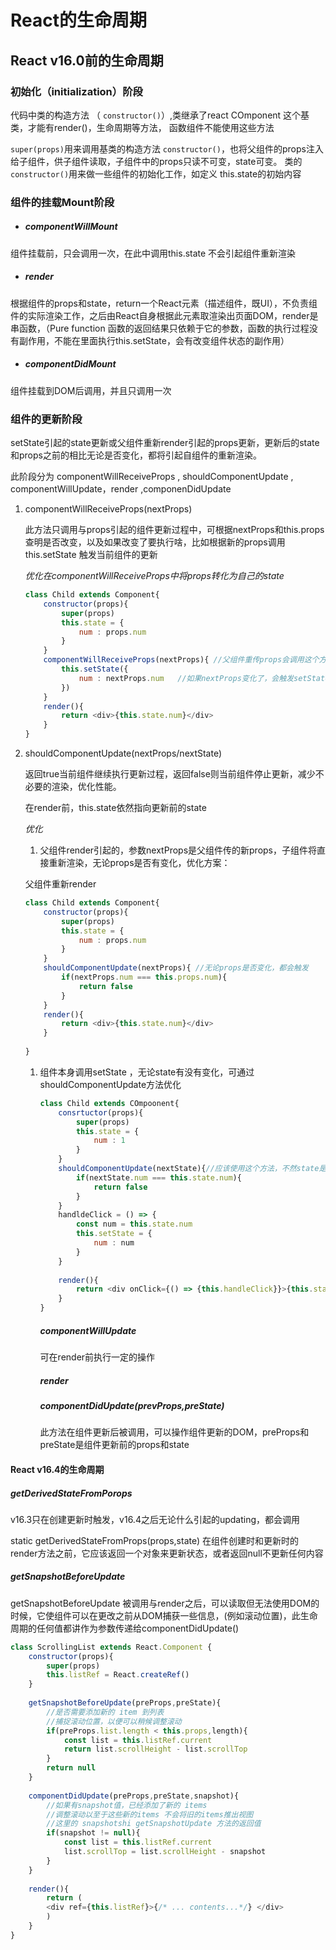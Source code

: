 # React的生命周期

## React v16.0前的生命周期

### 初始化（initialization）阶段

代码中类的构造方法 （ `constructor()`）,类继承了react COmponent 这个基类，才能有render()，生命周期等方法， 函数组件不能使用这些方法

`super(props)`用来调用基类的构造方法 `constructor()`，也将父组件的props注入给子组件，供子组件读取，子组件中的props只读不可变，state可变。 类的`constructor()`用来做一些组件的初始化工作，如定义 this.state的初始内容

### 组件的挂载Mount阶段

- ##### componentWillMount

组件挂载前，只会调用一次，在此中调用this.state 不会引起组件重新渲染

- ##### render

根据组件的props和state，return一个React元素（描述组件，既UI），不负责组件的实际渲染工作，之后由React自身根据此元素取渲染出页面DOM，render是串函数，（Pure function 函数的返回结果只依赖于它的参数，函数的执行过程没有副作用，不能在里面执行this.setState，会有改变组件状态的副作用）

- ##### componentDidMount

组件挂载到DOM后调用，并且只调用一次

### 组件的更新阶段

setState引起的state更新或父组件重新render引起的props更新，更新后的state和props之前的相比无论是否变化，都将引起自组件的重新渲染。

此阶段分为 componentWillReceiveProps , shouldComponentUpdate , componentWillUpdate，render ,componenDidUpdate

1. componentWillReceiveProps(nextProps)

   此方法只调用与props引起的组件更新过程中，可根据nextProps和this.props查明是否改变，以及如果改变了要执行啥，比如根据新的props调用this.setState 触发当前组件的更新

   *优化在componentWillReceiveProps中将props转化为自己的state*

   ```javascript
   class Child extends Component{
       constructor(props){
           super(props)
           this.state = {
               num : props.num
           }
       }
       componentWillReceiveProps(nextProps){ //父组件重传props会调用这个方法
           this.setState({
               num : nextProps.num   //如果nextProps变化了，会触发setState重新render,如此props不会再触发子组件更新
           })
       }
       render(){
           return <div>{this.state.num}</div>
       }
   }
   ```

   

2. shouldComponentUpdate(nextProps/nextState)

   返回true当前组件继续执行更新过程，返回false则当前组件停止更新，减少不必要的渲染，优化性能。

   在render前，this.state依然指向更新前的state

   *优化*

   1. 父组件render引起的，参数nextProps是父组件传的新props，子组件将直接重新渲染，无论props是否有变化，优化方案：

   父组件重新render

   ```javascript
   class Child extends Component{
       constructor(props){
           super(props)
           this.state = {
               num : props.num
           }
       }
       shouldComponentUpdate(nextProps){ //无论props是否变化，都会触发
           if(nextProps.num === this.props.num){
               return false
           }
       }
       render(){
           return <div>{this.state.num}</div>
       }
       
   }
   ```

   1. 组件本身调用setState ，无论state有没有变化，可通过shouldComponentUpdate方法优化

      ```javascript
      class Child extends COmpoonent{
          consrtuctor(props){
              super(props)
              this.state = {
                  num : 1
              }
          }
          shouldComponentUpdate(nextState){//应该使用这个方法，不然state是否有更新都将会导致数组的重新渲染
              if(nextState.num === this.state.num){
                  return false
              }
          }
          handldeClick = () => {
              const num = this.state.num
              this.setState = {
                  num : num
              }
          }
          
          render(){
              return <div onClick={() => {this.handleClick}}>{this.state.num}</div>
          }
      }
      ```

      ##### componentWillUpdate

      可在render前执行一定的操作

      ##### render

      ##### componentDidUpdate(prevProps,preState)

      此方法在组件更新后被调用，可以操作组件更新的DOM，preProps和preState是组件更新前的props和state

#### React v16.4的生命周期

##### getDerivedStateFromPorops

v16.3只在创建更新时触发，v16.4之后无论什么引起的updating，都会调用

static getDerivedStateFromProps(props,state) 在组件创建时和更新时的render方法之前，它应该返回一个对象来更新状态，或者返回null不更新任何内容

##### getSnapshotBeforeUpdate

getSnapshotBeforeUpdate 被调用与render之后，可以读取但无法使用DOM的时候，它使组件可以在更改之前从DOM捕获一些信息，(例如滚动位置)，此生命周期的任何值都讲作为参数传递给componentDidUpdate()

```javascript
class ScrollingList extends React.Component {
    constructor(props){
        super(props)
        this.listRef = React.createRef()
    }
    
    getSnapshotBeforeUpdate(preProps,preState){
        //是否需要添加新的 item 到列表
        //捕捉滚动位置，以便可以稍候调整滚动
        if(preProps.list.length < this.props,length){
            const list = this.listRef.current
            return list.scrollHeight - list.scrollTop
        }
        return null
    }
    
    componentDidUpdate(preProps,preState,snapshot){
        //如果有snapshot值，已经添加了新的 items
        //调整滚动以至于这些新的items 不会将旧的items推出视图
        //这里的 snapshotshi getSnapshotUpdate 方法的返回值
        if(snapshot != null){
            const list = this.listRef.current
            list.scrollTop = list.scrollHeight - snapshot
        }
    }
    
    render(){
        return (
        <div ref={this.listRef}>{/* ... contents...*/} </div>
        )
    }
}
```





